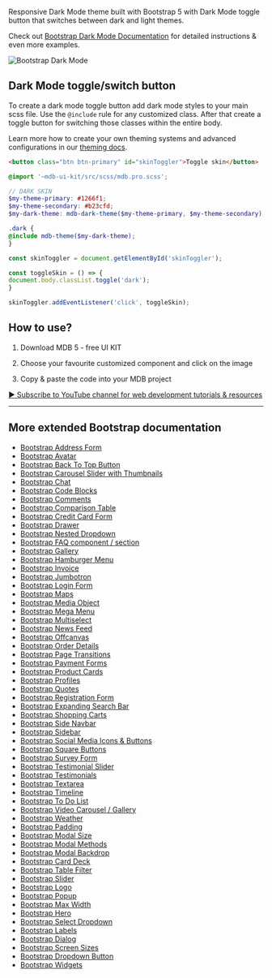 
Responsive Dark Mode theme built with Bootstrap 5 with Dark Mode toggle button that switches between dark and light themes.

Check out [Bootstrap Dark Mode Documentation](https://mdbootstrap.com/docs/standard/extended/dark-mode/) for detailed instructions & even more examples.

![Bootstrap Dark Mode](https://mdbootstrap.com/img/Marketing/github/dark-mode/basic.jpeg)


## Dark Mode toggle/switch button

To create a dark mode toggle button add dark mode styles to your main scss file. Use the `@include` rule for any customized class. After that create a toggle button for switching those classes within the entire body.

Learn more how to create your own theming systems and advanced configurations in our [theming docs](https://mdbootstrap.com/docs/standard/content-styles/theme/).

```html
<button class="btn btn-primary" id="skinToggler">Toggle skin</button>
```

```scss
@import '~mdb-ui-kit/src/scss/mdb.pro.scss';

// DARK SKIN
$my-theme-primary: #1266f1;
$my-theme-secondary: #b23cfd;
$my-dark-theme: mdb-dark-theme($my-theme-primary, $my-theme-secondary);

.dark {
@include mdb-theme($my-dark-theme);
}
```

```JavaScript 
const skinToggler = document.getElementById('skinToggler');

const toggleSkin = () => {
document.body.classList.toggle('dark');
}

skinToggler.addEventListener('click', toggleSkin);
```

## How to use?

1. Download MDB 5 - free UI KIT

2. Choose your favourite customized component and click on the image

3. Copy & paste the code into your MDB project

[▶️ Subscribe to YouTube channel for web development tutorials & resources](https://www.youtube.com/MDBootstrap?sub_confirmation=1)



___

## More extended Bootstrap documentation

<ul>
<li><a href="https://mdbootstrap.com/docs/standard/extended/bootstrap-address-form/">Bootstrap Address Form</a></li>
<li><a href="https://mdbootstrap.com/docs/standard/extended/avatar/">Bootstrap Avatar</a></li>
<li><a href="https://mdbootstrap.com/docs/standard/extended/back-to-top/">Bootstrap Back To Top Button</a></li>
<li><a href="https://mdbootstrap.com/docs/standard/extended/carousel-with-thumbnails/">Bootstrap Carousel Slider with Thumbnails</a></li>
<li><a href="https://mdbootstrap.com/docs/standard/extended/chat/">Bootstrap Chat</a></li>
<li><a href="https://mdbootstrap.com/docs/standard/extended/code/">Bootstrap Code Blocks</a></li>
<li><a href="https://mdbootstrap.com/docs/standard/extended/comments/">Bootstrap Comments</a></li>
<li><a href="https://mdbootstrap.com/docs/standard/extended/bootstrap-comparison-table/">Bootstrap Comparison Table</a></li>
<li><a href="https://mdbootstrap.com/docs/standard/extended/credit-card/">Bootstrap Credit Card Form</a></li>
<li><a href="https://mdbootstrap.com/docs/standard/extended/drawer/">Bootstrap Drawer</a></li>
<li><a href="https://mdbootstrap.com/docs/standard/extended/dropdown-multilevel/">Bootstrap Nested Dropdown</a></li>
<li><a href="https://mdbootstrap.com/docs/standard/extended/faq/">Bootstrap FAQ component / section</a></li>
<li><a href="https://mdbootstrap.com/docs/standard/extended/gallery/">Bootstrap Gallery</a></li>
<li><a href="https://mdbootstrap.com/docs/standard/extended/hamburger-menu/">Bootstrap Hamburger Menu</a></li>
<li><a href="https://mdbootstrap.com/docs/standard/extended/bootstrap-invoice/">Bootstrap Invoice</a></li>
<li><a href="https://mdbootstrap.com/docs/standard/extended/jumbotron/">Bootstrap Jumbotron</a></li>
<li><a href="https://mdbootstrap.com/docs/standard/extended/login/">Bootstrap Login Form</a></li>
<li><a href="https://mdbootstrap.com/docs/standard/extended/maps/">Bootstrap Maps</a></li>
<li><a href="https://mdbootstrap.com/docs/standard/extended/media-object/">Bootstrap Media Object</a></li>
<li><a href="https://mdbootstrap.com/docs/standard/extended/mega-menu/">Bootstrap Mega Menu</a></li> 
<li><a href="https://mdbootstrap.com/docs/standard/extended/multiselect/">Bootstrap Multiselect</a></li> 
<li><a href="https://mdbootstrap.com/docs/standard/extended/news-feed/">Bootstrap News Feed</a></li> 
<li><a href="https://mdbootstrap.com/docs/standard/extended/offcanvas/">Bootstrap Offcanvas</a></li> 
<li><a href="https://mdbootstrap.com/docs/standard/extended/order-details/">Bootstrap Order Details</a></li> 
<li><a href="https://mdbootstrap.com/docs/standard/extended/page-transitions/">Bootstrap Page Transitions</a></li> 
<li><a href="https://mdbootstrap.com/docs/standard/extended/payment-forms/">Bootstrap Payment Forms</a></li> 
<li><a href="https://mdbootstrap.com/docs/standard/extended/product-cards/">Bootstrap Product Cards</a></li> 
<li><a href="https://mdbootstrap.com/docs/standard/extended/profiles/">Bootstrap Profiles</a></li>  
<li><a href="https://mdbootstrap.com/docs/standard/extended/quotes/">Bootstrap Quotes</a></li> 
<li><a href="https://mdbootstrap.com/docs/standard/extended/registration/">Bootstrap Registration Form</a></li> 
<li><a href="https://mdbootstrap.com/docs/standard/extended/search-expanding/">Bootstrap Expanding Search Bar</a></li> 
<li><a href="https://mdbootstrap.com/docs/standard/extended/shopping-carts/">Bootstrap Shopping Carts</a></li> 
<li><a href="https://mdbootstrap.com/docs/standard/extended/side-navbar/">Bootstrap Side Navbar</a></li>  
<li><a href="https://mdbootstrap.com/docs/standard/extended/sidebar/">Bootstrap Sidebar</a></li>  
<li><a href="https://mdbootstrap.com/docs/standard/extended/social-media/">Bootstrap Social Media Icons & Buttons</a></li>  
<li><a href="https://mdbootstrap.com/docs/standard/extended/square-buttons/">Bootstrap Square Buttons</a></li>  
<li><a href="https://mdbootstrap.com/docs/standard/extended/bootstrap-survey-form/">Bootstrap Survey Form</a></li>  
<li><a href="https://mdbootstrap.com/docs/standard/extended/testimonial-slider/">Bootstrap Testimonial Slider</a></li>  
<li><a href="https://mdbootstrap.com/docs/standard/extended/testimonials/">Bootstrap Testimonials</a></li>  
<li><a href="https://mdbootstrap.com/docs/standard/extended/textarea/">Bootstrap Textarea</a></li>  
<li><a href="https://mdbootstrap.com/docs/standard/extended/timeline/">Bootstrap Timeline</a></li>  
<li><a href="https://mdbootstrap.com/docs/standard/extended/to-do-list/">Bootstrap To Do List</a></li>  
<li><a href="https://mdbootstrap.com/docs/standard/extended/video-carousel/">Bootstrap Video Carousel / Gallery</a></li>  
<li><a href="https://mdbootstrap.com/docs/standard/extended/weather/">Bootstrap Weather</a></li>  
  <li><a href="https://mdbootstrap.com/docs/standard/extended/padding/">Bootstrap Padding</a></li>  
  <li><a href="https://mdbootstrap.com/docs/standard/extended/modal-size/">Bootstrap Modal Size</a></li>  
  <li><a href="https://mdbootstrap.com/docs/standard/extended/modal-methods/">Bootstrap Modal Methods</a></li>  
  <li><a href="https://mdbootstrap.com/docs/standard/extended/modal-backdrop/">Bootstrap Modal Backdrop</a></li>  
  <li><a href="https://mdbootstrap.com/docs/standard/extended/card-deck/">Bootstrap Card Deck</a></li>  
  <li><a href="https://mdbootstrap.com/docs/standard/extended/table-filter/">Bootstrap Table Filter</a></li>  
  <li><a href="https://mdbootstrap.com/docs/standard/extended/slider/">Bootstrap Slider</a></li>  
  <li><a href="https://mdbootstrap.com/docs/standard/extended/logo/">Bootstrap Logo</a></li>  
  <li><a href="https://mdbootstrap.com/docs/standard/extended/popup/">Bootstrap Popup</a></li>  
  <li><a href="https://mdbootstrap.com/docs/standard/extended/max-width/">Bootstrap Max Width</a></li>  
  <li><a href="https://mdbootstrap.com/docs/standard/extended/hero/">Bootstrap Hero</a></li>  
  <li><a href="https://mdbootstrap.com/docs/standard/extended/select-dropdown/">Bootstrap Select Dropdown</a></li>  
  <li><a href="https://mdbootstrap.com/docs/standard/extended/labels/">Bootstrap Labels</a></li>  
  <li><a href="https://mdbootstrap.com/docs/standard/extended/dialog/">Bootstrap Dialog</a></li>  
  <li><a href="https://mdbootstrap.com/docs/standard/extended/screen-sizes/">Bootstrap Screen Sizes</a></li>  
  <li><a href="https://mdbootstrap.com/docs/standard/extended/dropdown-button/">Bootstrap Dropdown Button</a></li>  
  <li><a href="https://mdbootstrap.com/docs/standard/extended/widgets/">Bootstrap Widgets</a></li>  
</ul>

